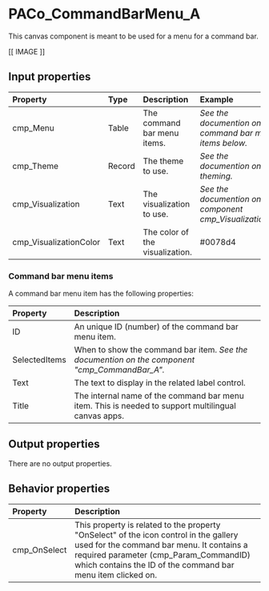 # PACo_CommandBarMenu_A

This canvas component is meant to be used for a menu for a command bar.

[[ IMAGE ]]

## **Input properties**

| Property | Type | Description | Example |
| :--- | :--- | :--- | :--- |
| cmp_Menu | Table | The command bar menu items. | *See the documention on command bar menu items below.* |
| cmp_Theme | Record | The theme to use. | *See the documention on theming.* |
| cmp_Visualization | Text | The visualization to use. | *See the documention on the component cmp_Visualization_A.* |
| cmp_VisualizationColor | Text | The color of the visualization. | #0078d4 |

### Command bar menu items
A command bar menu item has the following properties:

| Property | Description |
| :--- | :--- |
| ID | An unique ID (number) of the command bar menu item. |
| SelectedItems | When to show the command bar item. *See the documention on the component "cmp_CommandBar_A".* |
| Text | The text to display in the related label control. |
| Title | The internal name of the command bar menu item. This is needed to support multilingual canvas apps. |

## **Output properties**

There are no output properties.

## **Behavior properties**

| Property | Description |
| :--- | :--- |
| cmp_OnSelect | This property is related to the property "OnSelect" of the icon control in the gallery used for the command bar menu. It contains a required parameter (cmp_Param_CommandID) which contains the  ID of the command bar menu item clicked on. |
